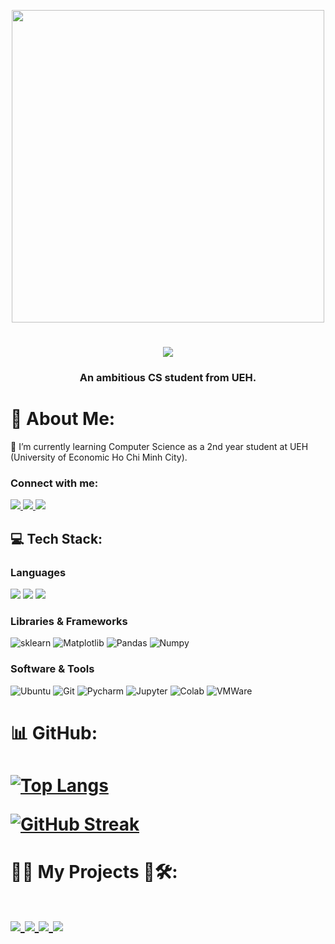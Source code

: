 <p align="center">
  <img align="middle" src="https://raw.githubusercontent.com/ThienNguyen3001/gif/main/Gif.gif?token=GHSAT0AAAAAACV62X6SFU23KRV5W672K4XGZWHKE6Q" width="500">

</p>


<h1 align="middle">
    <img src="https://readme-typing-svg.herokuapp.com/?font=Righteous&size=35&center=true&vCenter=true&width=500&height=70&duration=3000&lines=Hi+there!+👋;+I'm+Thien!;" />
</h1>
<h3 align="middle">An ambitious CS student from UEH.</h3>

# 💫 About Me:
<div align="left">
 🔭 I’m currently learning Computer Science as a 2nd year student at UEH (University of Economic Ho Chi Minh City).<br>
 
 </div>
 
<h3 align="left">Connect with me:</h3>

<div align="left"> 
    <a href="https://www.linkedin.com/in/thi%E1%BB%87n-nguy%E1%BB%85n-1b3793285/" target="_blank">
    <img src="https://img.shields.io/badge/LinkedIn-0077B5?style=for-the-badge&logo=linkedin&logoColor=white" target="_blank" />
  </a>
  <a href="mailto:thiennguyen03001@gmail.com">
    <img src="https://img.shields.io/badge/Gmail-333333?style=for-the-badge&logo=gmail&logoColor=red" />
  </a>

  <a href="https://www.facebook.com/profile.php?id=100040691206144" target="_blank">
    <img src="https://img.shields.io/badge/Facebook-0000FF?style=for-the-badge&logo=Facebook&logoColor=white" target="_blank" />
  </a>
  <!--
  <a href="https://toannguyenkhanh.github.io/" target="_blank">
     <img src="https://img.shields.io/badge/Portfolio-FF5722?style=for-the-badge&logo=todoist&logoColor=white" target="_blank" />
  </a> -->
</div>

## 💻 Tech Stack:
<!--![C#](https://img.shields.io/badge/c%23-%23239120.svg?style=flat&logo=c-sharp&logoColor=white) ![Python](https://img.shields.io/badge/python-3670A0?style=flat&logo=python&logoColor=ffdd54) ![Anaconda](https://img.shields.io/badge/Anaconda-%2344A833.svg?style=flat&logo=anaconda&logoColor=white) ![MySQL](https://img.shields.io/badge/mysql-%2300f.svg?style=flat&logo=mysql&logoColor=white) ![Pandas](https://img.shields.io/badge/pandas-%23150458.svg?style=flat&logo=pandas&logoColor=white) ![NumPy](https://img.shields.io/badge/numpy-%23013243.svg?style=flat&logo=numpy&logoColor=white) ![scikit-learn](https://img.shields.io/badge/scikit--learn-%23F7931E.svg?style=flat&logo=scikit-learn&logoColor=white) ![PyTorch](https://img.shields.io/badge/Pytorch-%23FF6F00.svg?style=flat&logo=TensorFlow&logoColor=white) -->
<!-- [![My Skills](https://skillicons.dev/icons?i=python,cpp,pytorch,sklearn,keras,opencv,cs,mysql,pycharm,docker,linux)](https://skillicons.dev) -->


  <h3>Languages</br></h3>
  <div align="left">

   <img src="https://img.shields.io/badge/-Python-98b982?style=for-the-badge&logo=python&logoColor=orange&labelColor=282828">
   <img src="https://img.shields.io/badge/-C++-1ca0f1?style=for-the-badge&logo=cplusplus&logoColor=1ca0f1&labelColor=282828">
   <img src="https://img.shields.io/badge/c%23-%23239120.svg?style=for-the-badge&logo=c-sharp&logoColor=white&labelColor=282828"> 
   <!--<img src="https://img.shields.io/badge/R-EADBC8.svg?style=for-the-badge&logo=R&logoColor=blue&labelColor=282829">-->

    
  </div>

  <h3>Libraries & Frameworks</br></h3>
  <div align="left">
    <!--<img alt="Pytorch" src="https://img.shields.io/badge/PyTorch-%23EE4C2C.svg?style=for-the-badge&logo=PyTorch&logoColor=white&labelColor=282828">-->
    <img alt="sklearn" src="https://img.shields.io/badge/scikit--learn-%23F7931E.svg?style=for-the-badge&logo=scikit-learn&logoColor=white&labelColor=282828">
    <!--<img alt="OpenCV" src="https://img.shields.io/badge/OpenCV-5c3ee8?style=for-the-badge&logo=opencv&logoColor=5c3ee8&labelColor=282828">-->
    <!--<img alt="FastAPI" src="https://img.shields.io/badge/FastAPI-005571?style=for-the-badge&logo=fastapi&labelColor=282828">-->
    <!--<img alt="Onnx" src="https://img.shields.io/badge/-ONNX-005CED?style=for-the-badge&logo=onnx&logoColor=white&labelColor=282828">-->
    <img alt="Matplotlib" src="https://img.shields.io/badge/Matplotlib-11557c?style=for-the-badge&&logo=circle&logoColor=11557c&labelColor=282828">
    <img alt="Pandas" src="https://img.shields.io/badge/Pandas-150458?style=for-the-badge&logo=pandas&logoColor=150458&labelColor=282828">
    <img alt="Numpy" src="https://img.shields.io/badge/Numpy-4d77cf?style=for-the-badge&logo=numpy&logoColor=4d77cf&labelColor=282828">

   </div>

  <h3>Software & Tools</br></h3>
   <div align="left">
    <!--<img alt="Docker" src="https://img.shields.io/badge/Docker-4d77cf?style=for-the-badge&logo=docker&logoColor=4d77cf&labelColor=282828">-->
    <!--<img alt="Linux" src="https://img.shields.io/badge/Linux-f5c022?style=for-the-badge&logo=linux&logoColor=f5c022&labelColor=282828">-->
    <img alt="Ubuntu" src="https://img.shields.io/badge/Ubuntu-E95420?style=for-the-badge&logo=ubuntu&logoColor=white&labelColor=282828">
    <img alt="Git" src="https://img.shields.io/badge/Git-f05134?style=for-the-badge&logo=git&logoColor=f05134&labelColor=282828">
    <img alt="Pycharm" src="https://img.shields.io/badge/pycharm-143?style=for-the-badge&logo=pycharm&logoColor=black&color=black&labelColor=green">
    <img alt="Jupyter" src="https://img.shields.io/badge/Jupyter%20-f27727?style=for-the-badge&logo=Jupyter&logoColor=f27727&labelColor=282828">
    <img alt="Colab" src="https://img.shields.io/badge/Colab-fb9c04?style=for-the-badge&&logo=google-colab&logoColor=fb9c04&labelColor=282828">
    <img alt="VMWare" src="https://img.shields.io/badge/VMWare-208abc?style=for-the-badge&logo=vmware&logoColor=208abc&labelColor=282828">
   </div>

# 📊 GitHub:

<h1 align="left">

[![Top Langs](https://github-readme-stats.vercel.app/api/top-langs/?username=ThienNguyen3001&layout=compact&theme=radical)](https://github.com/ThienNguyen3001/github-readme-stats)<br>
<!--![](https://github.com/ToanNguyenKhanh/github-stats/blob/master/generated/languages.svg)<br>-->
[![GitHub Streak](https://streak-stats.demolab.com/?user=ThienNguyen3001&theme=nightowl&hide_border=false&include_all_commits=true&count_private=false&layout=compact&card_width=470)](https://git.io/streak-stats)<br>


</h1>

<!-- 
<div align="center">
  <h2>🐍 My Contributions 🐍</h2>
</div> 

<picture>
  <source media="(prefers-color-scheme: dark)" srcset="https://github.com/ToanNguyenKhanh/snk/blob/output-svg-only/github-contribution-grid-snake-dark.svg">
  <source media="(prefers-color-scheme: light)" srcset="https://github.com/ToanNguyenKhanh/snk/blob/manual-run-output/only-svg/github-contribution-grid-snake.svg">
  <img alt="github contribution grid snake animation" src="https://raw.githubusercontent.com/platane/platane/output/github-contribution-grid-snake.svg">
</picture> -->

# 🤖🚀 My Projects 🔬🛠️:

<h1 align="left">

<a href="https://github.com/ThienNguyen3001/Mini-project-crawl-data"> 
  <img align="center" src="https://github-readme-stats.anuraghazra1.vercel.app/api/pin/?username=ThienNguyen3001&repo=Mini-project-crawl-data&theme=radical" />
</a>   
<a href="https://github.com/ThienNguyen3001/Mini-project-ML"> 
  <img align="center" src="https://github-readme-stats.anuraghazra1.vercel.app/api/pin/?username=ThienNguyen3001&repo=Mini-project-ML&theme=radical" />
</a>   
<a href="https://github.com/ThienNguyen3001/Do-an-Co-so-lap-trinh"> 
  <img align="center" src="https://github-readme-stats.anuraghazra1.vercel.app/api/pin/?username=ThienNguyen3001&repo=Do-an-Co-so-lap-trinh&theme=radical" />
</a>   
<a href="https://github.com/ThienNguyen3001/Christmas-Tree"> 
  <img align="center" src="https://github-readme-stats.anuraghazra1.vercel.app/api/pin/?username=ThienNguyen3001&repo=Christmas-Tree&theme=radical" />
</a> 
</h1>

